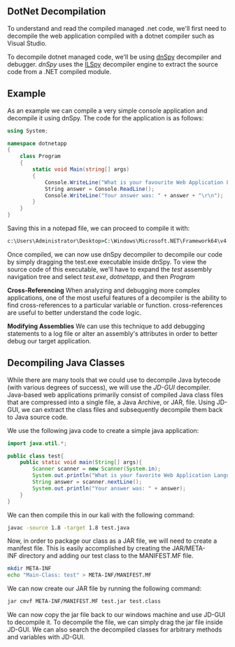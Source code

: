 ## DotNet Decompilation
To understand and read the compiled managed .net code, we'll first need to decompile the web application compiled with a dotnet compiler such as Visual Studio.

To decompile dotnet managed code, we'll be using [dnSpy](https://github.com/dnSpy/dnSpy) decompiler and debugger.
_dnSpy_ uses the [ILSpy](https://github.com/icsharpcode/ILSpy) decompiler engine to extract the source code from a .NET compiled module.

## Example 
As an example we can compile a very simple console application and decompile it using dnSpy.
The code for the application is as follows:
```csharp
using System;

namespace dotnetapp
{
    class Program
    {
        static void Main(string[] args)
        {
            Console.WriteLine("What is your favourite Web Application Language?");
            String answer = Console.ReadLine();
            Console.WriteLine("Your answer was: " + answer + "\r\n");
        }
    }
}
```

Saving this in a notepad file, we can proceed to compile it with:
```cmd
c:\Users\Administrator\Desktop>C:\Windows\Microsoft.NET\Framework64\v4.0.30319\csc.exe test.cs
```

Once compiled, we can now use dnSpy decompiler to decompile our code by simply dragging the test.exe executable inside dnSpy.
To view the source code of this executable, we'll have to expand the _test_ assembly navigation tree and select _test.exe_, _dotnetapp_, and then _Program_


**Cross-Referencing**
When analyzing and debugging more complex applications, one of the most useful features of a decompiler is the ability to find cross-references to a particular variable or function.
cross-references are useful to better understand the code logic.

**Modifying Assemblies**
We can use this technique to add debugging statements to a log file or alter an assembly's attributes in order to better debug our target application.


## Decompiling Java Classes
While there are many tools that we could use to decompile Java bytecode (with various degrees of success), we will use the _JD-GUI_ decompiler.
Java-based web applications primarily consist of compiled Java class files that are compressed into a single file, a Java Archive, or JAR, file.
Using JD-GUI, we can extract the class files and subsequently decompile them back to Java source code.

We use the following java code to create a simple java application:

```java
import java.util.*;

public class test{
	public static void main(String[] args){
		Scanner scanner = new Scanner(System.in);
		System.out.println("What is your favorite Web Application Language?");
		String answer = scanner.nextLine();
		System.out.println("Your answer was: " + answer);
	}
}
```

We can then compile this in our kali with the following command:

```sh
javac -source 1.8 -target 1.8 test.java
```

Now, in order to package our class as a JAR file, we will need to create a manifest file.
This is easily accomplished by creating the JAR/META-INF directory and adding our test class to the MANIFEST.MF file.

```sh
mkdir META-INF
echo "Main-Class: test" > META-INF/MANIFEST.MF
```

We can now create our JAR file by running the following command:

```sh
jar cmvf META-INF/MANIFEST.MF test.jar test.class
```

We can now copy the jar file back to our windows machine and use JD-GUI to decompile it. To decompile the file, we can simply drag the jar file inside JD-GUI.
We can also search the decompiled classes for arbitrary methods and variables with JD-GUI.
